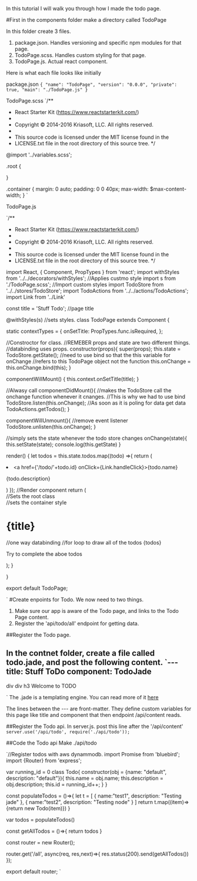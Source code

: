 In this tutorial I will walk you through how I made the todo page.

#First in the components folder make a directory called TodoPage

In this folder create 3 files.
1. package.json. Handles versioning and specific npm modules for that page.
2. TodoPage.scss. Handles custom styling for that page.
3. TodoPage.js. Actual react component.

Here is what each file looks like initially

package.json
`{
  "name": "TodoPage",
  "version": "0.0.0",
  "private": true,
  "main": "./TodoPage.js"
}
`

TodoPage.scss
`/**
 * React Starter Kit (https://www.reactstarterkit.com/)
 *
 * Copyright © 2014-2016 Kriasoft, LLC. All rights reserved.
 *
 * This source code is licensed under the MIT license found in the
 * LICENSE.txt file in the root directory of this source tree.
 */

@import '../variables.scss';

.root {

}

.container {
  margin: 0 auto;
  padding: 0 0 40px;
  max-width: $max-content-width;
}
`

TodoPage.js

`/**
 * React Starter Kit (https://www.reactstarterkit.com/)
 *
 * Copyright © 2014-2016 Kriasoft, LLC. All rights reserved.
 *
 * This source code is licensed under the MIT license found in the
 * LICENSE.txt file in the root directory of this source tree.
 */


import React, { Component, PropTypes } from 'react';
import withStyles from '../../decorators/withStyles'; //Applies custmo style
import s from './TodoPage.scss'; //Import custom styles
import TodoStore from '../../stores/TodoStore';
import TodoActions from '../../actions/TodoActions';
import Link from '../Link'

const title = 'Stuff Todo'; //page title

@withStyles(s) //sets styles.
class TodoPage extends Component {

  static contextTypes = {
    onSetTitle: PropTypes.func.isRequired,
  };

  //Constroctor for class.
  //REMEBER props and state are two different things.
  //databinding uses props.
  constructor(props){
    super(props);
    this.state = TodoStore.getState();
    //need to use bind so that the this variable for onChange
    //refers to this TodoPage object not the function
    this.onChange = this.onChange.bind(this);
  }

  componentWillMount() {
    this.context.onSetTitle(title);
  }

  //Alwasy call
  componentDidMount(){
    //makes the TodoStore call the onchange function whenever it cnanges.
    //This is why we had to use bind
    TodoStore.listen(this.onChange);
    //As soon as it is poling for data get data
    TodoActions.getTodos();
  }

  componentWillUnmount(){
    //remove event listener
    TodoStore.unlisten(this.onChange);
  }

  //simply sets the state whenever the todo store changes
  onChange(state){
    this.setState(state);
    console.log(this.getState)
  }


  render() {
    let todos = this.state.todos.map((todo) =>{
      return (
        <li key={todo.id}>
          <a href={'/todo/'+todo.id} onClick={Link.handleClick}>{todo.name}</a>
          <p>{todo.description}</p>
        </li>
      )
    });
    //Render component
    return (
      <div className={s.root}> //Sets the root class
        <div className={s.container}> //sets the container style
          <h1>{title}</h1> //one way databinding
          //for loop to draw all of the todos
          {todos}
          <p>Try to complete the aboe todos</p>
        </div>
      </div>
    );
  }

}

export default TodoPage;

`
#Create enpoints for Todo.
We now need to two things.
1. Make sure our app is aware of the Todo page, and links to the Todo Page content.
2. Register the 'api/todo/all' endpoint for getting data.

##Register the Todo page.

In the contnet folder, create a file called todo.jade, and post the following content.
`---
title: Stuff ToDo
component: TodoJade
---
div
  div
    h3 Welcome to TODO

`
The .jade is a templating engine. You can read more of it [here](http://jade-lang.com/tutorial/)

The lines between the --- are front-matter. They define custom
variables for this page like title and component that then
endpoint /api/content reads.

##Register the Todo api.
In server.js. post this line after the '/api/content'
`server.use('/api/todo', require('./api/todo'));`

##Code the Todo api
Make ./api/todo

`//Register todos with aws dynammodb.
import Promise from 'bluebird';
import {Router} from 'express';

var running_id = 0
class Todo{
  constructor(obj = {name: "default", description: "default"}){
    this.name = obj.name;
    this.description = obj.description;
    this.id = running_id++;
  }
}

const populateTodos = ()=>{
  let t = [
    {
      name:"test1",
      description: "Testing jade"
    },
    {
      name:"test2",
      description: "Testing node"
    }
  ]
  return t.map((item)=>{return new Todo(item)})
}

var todos = populateTodos()

const getAllTodos = ()=>{
  return todos
}

const router = new Router();

router.get('/all', async(req, res,next)=>{
  res.status(200).send(getAllTodos())
});

export default router;
`
